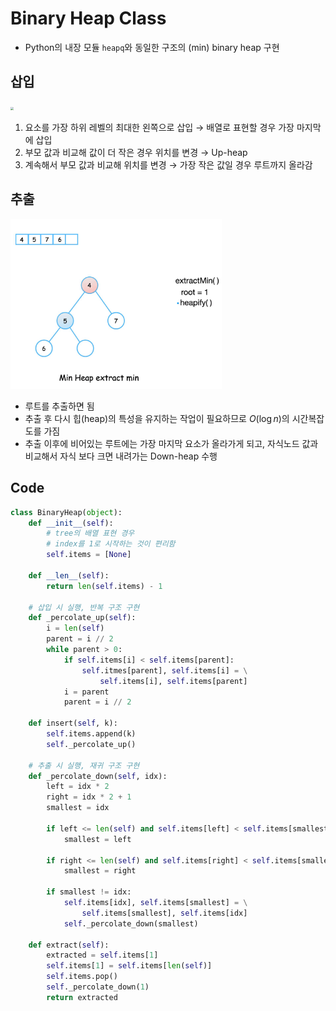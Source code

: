 # Binary Heap Class

- Python의 내장 모듈 `heapq`와 동일한 구조의 (min) binary heap 구현



## 삽입

<img src="./images/binary-heap-insert.gif" style="zoom:30%;" />

1. 요소를 가장 하위 레벨의 최대한 왼쪽으로 삽입 → 배열로 표현할 경우 가장 마지막에 삽입
2. 부모 값과 비교해 값이 더 작은 경우 위치를 변경 → Up-heap
3. 계속해서 부모 값과 비교해 위치를 변경 → 가장 작은 값일 경우 루트까지 올라감



## 추출

<img src="./images/min-binary-heap-extract-min.gif" style="zoom:33%;" />

- 루트를 추출하면 됨
- 추출 후 다시 힙(heap)의 특성을 유지하는 작업이 필요하므로 $O(\log n)$의 시간복잡도를 가짐
- 추출 이후에 비어있는 루트에는 가장 마지막 요소가 올라가게 되고, 자식노드 값과 비교해서 자식 보다 크면 내려가는 Down-heap 수행



## Code

```python
class BinaryHeap(object):
    def __init__(self):
        # tree의 배열 표현 경우
        # index를 1로 시작하는 것이 편리함
        self.items = [None]
    
    def __len__(self):
        return len(self.items) - 1
    
    # 삽입 시 실행, 반복 구조 구현
    def _percolate_up(self):
        i = len(self)
        parent = i // 2
        while parent > 0:
            if self.items[i] < self.items[parent]:
                self.itmes[parent], self.items[i] = \
                	self.items[i], self.items[parent]
            i = parent
            parent = i // 2
    
    def insert(self, k):
        self.items.append(k)
        self._percolate_up()
        
    # 추출 시 실행, 재귀 구조 구현
    def _percolate_down(self, idx):
        left = idx * 2
        right = idx * 2 + 1
        smallest = idx
        
        if left <= len(self) and self.items[left] < self.items[smallest]:
            smallest = left
        
        if right <= len(self) and self.items[right] < self.items[smallest]:
            smallest = right
            
        if smallest != idx:
            self.items[idx], self.items[smallest] = \
            	self.items[smallest], self.items[idx]
            self._percolate_down(smallest)
        
    def extract(self):
        extracted = self.items[1]
        self.items[1] = self.items[len(self)]
        self.items.pop()
        self._percolate_down(1)
        return extracted
```

